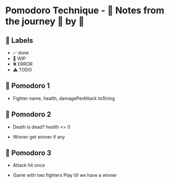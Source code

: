 # Pomodoro Technique - :notebook: Notes from the journey :tomato: by :tomato:

## :bookmark: Labels

- :white_check_mark: done
- :construction: WIP
- :x: ERROR
- :warning: TODO

## :tomato: Pomodoro 1

- Fighter
    name, health, damagePerAttack
    toString

## :tomato: Pomodoro 2
- Death
    is dead? health <= 0

- Winner
    get winner if any

## :tomato: Pomodoro 3
- Attack
    hit once

- Game
    with two fighters
    Play till we have a winner
